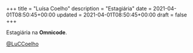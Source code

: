 +++
title = "Luísa Coelho"
description = "Estagiária"
date = 2021-04-01T08:50:45+00:00
updated = 2021-04-01T08:50:45+00:00
draft = false
+++

Estagiária na **Omnicode**.

[@LuCCoelho](https://github.com/luccoelho)
